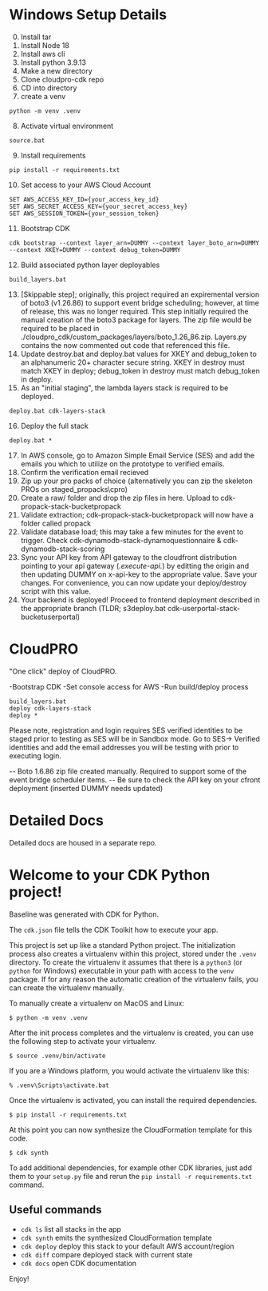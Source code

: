 # Windows Setup Details
0) Install tar
1) Install Node 18
2) Install aws cli
3) Install python 3.9.13
4) Make a new directory
5) Clone cloudpro-cdk repo
6) CD into directory
7) create a venv
```
python -m venv .venv
```
8) Activate virtual environment
```
source.bat
```
9)  Install requirements
```
pip install -r requirements.txt
```
10) Set access to your AWS Cloud Account
```
SET AWS_ACCESS_KEY_ID={your_access_key_id}
SET AWS_SECRET_ACCESS_KEY={your_secret_access_key}
SET AWS_SESSION_TOKEN={your_session_token}
```
11) Bootstrap CDK
```
cdk bootstrap --context layer_arn=DUMMY --context layer_boto_arn=DUMMY  --context XKEY=DUMMY --context debug_token=DUMMY
```
12) Build associated python layer deployables
```
build_layers.bat
```
13) [Skippable step]; originally, this project required an expiremental version of boto3 (v1.26.86) to support event bridge scheduling; however, at time of release, this was no longer required. This step initially required the manual creation of the boto3 package for layers.  The zip file would be required to be placed in ./cloudpro_cdk/custom_packages/layers/boto_1.26_86.zip.  Layers.py contains the now commented out code that referenced this file.
14) Update destroy.bat and deploy.bat values for XKEY and debug_token to an alphanumeric 20+ character secure string. XKEY in destroy must match XKEY in deploy; debug_token in destroy must match debug_token in deploy.
15) As an "initial staging", the lambda layers stack is required to be deployed.
```
deploy.bat cdk-layers-stack
```
16) Deploy the full stack
```
deploy.bat *
```
17) In AWS console, go to Amazon Simple Email Service (SES) and add the emails you which to utilize on the prototype to verified emails.
18) Confirm the verification email recieved
19) Zip up your pro packs of choice (alternatively you can zip the skeleton PROs on staged_propacks\cpro)
20) Create a raw/ folder and drop the zip files in here.  Upload to cdk-propack-stack-bucketpropack
21) Validate extraction; cdk-propack-stack-bucketpropack will now have a folder called propack
22) Validate database load; this may take a few minutes for the event to trigger.  Check cdk-dynamodb-stack-dynamoquestionnaire & cdk-dynamodb-stack-scoring
23) Sync your API key from API gateway to the cloudfront distribution pointing to your api gateway (*.execute-api.*) by editting the origin and then updating DUMMY on x-api-key to the appropriate value.  Save your changes.  For convenience, you can now update your deploy/destroy script with this value.
24) Your backend is deployed! Proceed to frontend deployment described in the appropriate branch (TLDR; s3deploy.bat cdk-userportal-stack-bucketuserportal)

# CloudPRO

"One click" deploy of CloudPRO.

-Bootstrap CDK
-Set console access for AWS
-Run build/deploy process

```
build_layers.bat
deploy cdk-layers-stack
deploy *
```

Please note, registration and login requires SES verified identities to be staged prior to testing as SES will be in Sandbox mode.  Go to SES-> Verified identities and add the email addresses you will be testing with prior to executing login.


-- Boto 1.6.86 zip file created manually. Required to support some of the event bridge scheduler items.
-- Be sure to check the API key on your cfront deployment (inserted DUMMY needs updated)

# Detailed Docs
Detailed docs are housed in a separate repo.


# Welcome to your CDK Python project!

Baseline was generated with CDK for Python.

The `cdk.json` file tells the CDK Toolkit how to execute your app.

This project is set up like a standard Python project.  The initialization
process also creates a virtualenv within this project, stored under the `.venv`
directory.  To create the virtualenv it assumes that there is a `python3`
(or `python` for Windows) executable in your path with access to the `venv`
package. If for any reason the automatic creation of the virtualenv fails,
you can create the virtualenv manually.

To manually create a virtualenv on MacOS and Linux:

```
$ python -m venv .venv
```

After the init process completes and the virtualenv is created, you can use the following
step to activate your virtualenv.

```
$ source .venv/bin/activate
```

If you are a Windows platform, you would activate the virtualenv like this:

```
% .venv\Scripts\activate.bat
```

Once the virtualenv is activated, you can install the required dependencies.

```
$ pip install -r requirements.txt
```

At this point you can now synthesize the CloudFormation template for this code.

```
$ cdk synth
```

To add additional dependencies, for example other CDK libraries, just add
them to your `setup.py` file and rerun the `pip install -r requirements.txt`
command.

## Useful commands

 * `cdk ls`          list all stacks in the app
 * `cdk synth`       emits the synthesized CloudFormation template
 * `cdk deploy`      deploy this stack to your default AWS account/region
 * `cdk diff`        compare deployed stack with current state
 * `cdk docs`        open CDK documentation

Enjoy!
